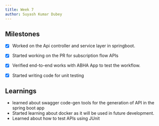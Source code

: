 ```yaml
---
title: Week 7
author: Suyash Kumar Dubey
---
```


## Milestones
- [x] Worked on the Api controller and service layer in springboot.
- [x] Started working on the PR for subscription flow APIs
- [x] Verified end-to-end works with ABHA App to test the workflow. 
- [x] Started writing code for unit testing


## Learnings
- learned about swagger code-gen tools for the generation of API in the spring boot app
- Started learning about docker as it will be used in future development.
- Learned about how to test APIs using JUnit
